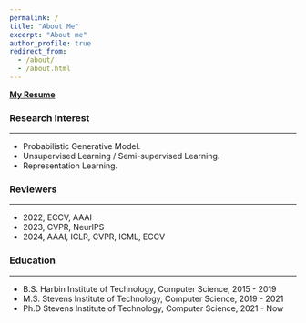 ```yaml
---
permalink: /
title: "About Me"
excerpt: "About me"
author_profile: true
redirect_from: 
  - /about/
  - /about.html
---
```


[**My Resume**](https://github.com/jcui1224/jcui1224.github.io/tree/master/files/Jiali_Cui_Resume.pdf)

### Research Interest
---
* Probabilistic Generative Model.
* Unsupervised Learning / Semi-supervised Learning.
* Representation Learning.


### Reviewers
---
* 2022, ECCV, AAAI
* 2023, CVPR, NeurIPS
* 2024, AAAI, ICLR, CVPR, ICML, ECCV

### Education
---
* B.S. Harbin Institute of Technology, Computer Science, 2015 - 2019
* M.S. Stevens Institute of Technology, Computer Science, 2019 - 2021
* Ph.D Stevens Institute of Technology, Computer Science, 2021 - Now
